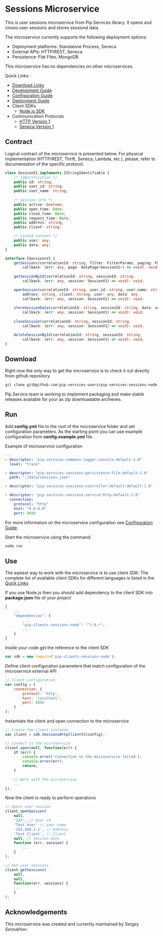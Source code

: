 # Sessions Microservice

This is user sessions microservice from Pip.Services library. 
It opens and closes user sessions and stores sessiond data. 

The microservice currently supports the following deployment options:
* Deployment platforms: Standalone Process, Seneca
* External APIs: HTTP/REST, Seneca
* Persistence: Flat Files, MongoDB

This microservice has no dependencies on other microservices.

<a name="links"></a> Quick Links:

* [Download Links](doc/Downloads.md)
* [Development Guide](doc/Development.md)
* [Configuration Guide](doc/Configuration.md)
* [Deployment Guide](doc/Deployment.md)
* Client SDKs
  - [Node.js SDK](https://github.com/pip-services/pip-clients-settings-node)
* Communication Protocols
  - [HTTP Version 1](doc/HttpProtocolV1.md)
  - [Seneca Version 1](doc/SenecaProtocolV1.md)

##  Contract

Logical contract of the microservice is presented below. For physical implementation (HTTP/REST, Thrift, Seneca, Lambda, etc.),
please, refer to documentation of the specific protocol.

```typescript
class SessionV1 implements IStringIdentifiable {
    /* Identification */
    public id: string;
    public user_id: string;
    public user_name: string;
    
    /* Session info */
    public active: boolean;
    public open_time: Date;
    public close_time: Date;
    public request_time: Date;
    public address: string;
    public client: string;

    /* Cached content */
    public user: any;
    public data: any;
}

interface ISessionsV1 {
    getSessions(correlationId: string, filter: FilterParams, paging: PagingParams,
        callback: (err: any, page: DataPage<SessionV1>) => void): void;
    
    getSessionById(correlationId: string, sessionId: string,
        callback: (err: any, session: SessionV1) => void): void;

    openSession(correlationId: string, user_id: string, user_name: string,
        address: string, client: string, user: any, data: any,
        callback: (err: any, session: SessionV1) => void): void;
    
    storeSessionData(correlationId: string, sessionId: string, data: any,
        callback: (err: any, session: SessionV1) => void): void;
    
    closeSession(correlationId: string, sessionId: string,
        callback: (err: any, session: SessionV1) => void): void;

    deleteSessionById(correlationId: string, sessionId: string,
        callback: (err: any, session: SessionV1) => void): void;
}
```

## Download

Right now the only way to get the microservice is to check it out directly from github repository
```bash
git clone git@github.com:pip-services-users/pip-services-sessions-node.git
```

Pip.Service team is working to implement packaging and make stable releases available for your 
as zip downloadable archieves.

## Run

Add **config.yml** file to the root of the microservice folder and set configuration parameters.
As the starting point you can use example configuration from **config.example.yml** file. 

Example of microservice configuration
```yaml
---
- descriptor: "pip-services-commons:logger:console:default:1.0"
  level: "trace"

- descriptor: "pip-services-sessions:persistence:file:default:1.0"
  path: "./data/sessions.json"

- descriptor: "pip-services-sessions:controller:default:default:1.0"

- descriptor: "pip-services-sessions:service:http:default:1.0"
  connection:
    protocol: "http"
    host: "0.0.0.0"
    port: 8080
```
 
For more information on the microservice configuration see [Configuration Guide](Configuration.md).

Start the microservice using the command:
```bash
node run
```

## Use

The easiest way to work with the microservice is to use client SDK. 
The complete list of available client SDKs for different languages is listed in the [Quick Links](#links)

If you use Node.js then you should add dependency to the client SDK into **package.json** file of your project
```javascript
{
    ...
    "dependencies": {
        ....
        "pip-clients-sessions-node": "^1.0.*",
        ...
    }
}
```

Inside your code get the reference to the client SDK
```javascript
var sdk = new require('pip-clients-sessions-node');
```

Define client configuration parameters that match configuration of the microservice external API
```javascript
// Client configuration
var config = {
    connection: {
        protocol: 'http',
        host: 'localhost', 
        port: 8080
    }
};
```

Instantiate the client and open connection to the microservice
```javascript
// Create the client instance
var client = sdk.SessionsHttpClientV1(config);

// Connect to the microservice
client.open(null, function(err) {
    if (err) {
        console.error('Connection to the microservice failed');
        console.error(err);
        return;
    }
    
    // Work with the microservice
    ...
});
```

Now the client is ready to perform operations
```javascript
// Opens user session
client.openSession(
    null,
    '123', // User id
    'Test User' // User name
    '192.168.1.1', // Address
    'Test Client', // Client
    null, // Session data
    function (err, session) {
        ...
    }
);
```

```javascript
// Get user sessions
client.getSessions(
    null,
    null,
    function(err, sessions) {
    ...    
    }
);
```    

## Acknowledgements

This microservice was created and currently maintained by *Sergey Seroukhov*.

